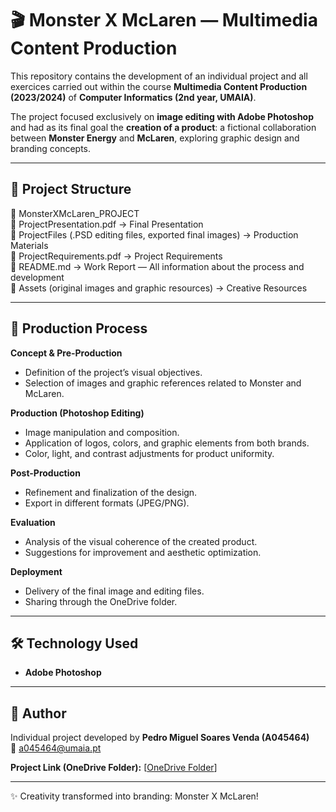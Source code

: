 
# 🎬 Monster X McLaren — Multimedia Content Production  

This repository contains the development of an individual project and all exercices carried out within the course **Multimedia Content Production (2023/2024)** of **Computer Informatics (2nd year, UMAIA)**.  

The project focused exclusively on **image editing with Adobe Photoshop** and had as its final goal the **creation of a product**: a fictional collaboration between **Monster Energy** and **McLaren**, exploring graphic design and branding concepts.  

---

## 🚀 Project Structure  
📂 MonsterXMcLaren_PROJECT  
📄 ProjectPresentation.pdf → Final Presentation  
📄 ProjectFiles (.PSD editing files, exported final images) → Production Materials  
📄 ProjectRequirements.pdf → Project Requirements  
📄 README.md → Work Report — All information about the process and development  
📄 Assets (original images and graphic resources) → Creative Resources  

---

## 🎨 Production Process  

**Concept & Pre-Production**  
- Definition of the project’s visual objectives.  
- Selection of images and graphic references related to Monster and McLaren.  

**Production (Photoshop Editing)**  
- Image manipulation and composition.  
- Application of logos, colors, and graphic elements from both brands.  
- Color, light, and contrast adjustments for product uniformity.  

**Post-Production**  
- Refinement and finalization of the design.  
- Export in different formats (JPEG/PNG).  

**Evaluation**  
- Analysis of the visual coherence of the created product.  
- Suggestions for improvement and aesthetic optimization.  

**Deployment**  
- Delivery of the final image and editing files.  
- Sharing through the OneDrive folder.  

---

## 🛠️ Technology Used  
- **Adobe Photoshop**  

---

## 👤 Author  
Individual project developed by **Pedro Miguel Soares Venda (A045464)**  
📧 a045464@umaia.pt  

**Project Link (OneDrive Folder):** [[OneDrive Folder](https://ismaipt-my.sharepoint.com/:f:/g/personal/a045464_umaia_pt/Elsvc4MzwtBNlXdEIXML11UBN1FSaXl_otcB2T4yTdJ80g?e=PPh5Hb)]  

---

✨ Creativity transformed into branding: Monster X McLaren!  
